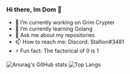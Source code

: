 ### Hi there, Im Dom 👋

- 🔭 I’m currently working on Grim Crypter
- 🌱 I’m currently learning Golang
- 💬 Ask me about my repositories
- 📫 How to reach me: Discord: Stallion#3481
- ⚡ Fun fact: The factorical of 0 is 1

![Anurag's GitHub stats](https://github-readme-stats.vercel.app/api?username=Dom13377&show_icons=true&theme=tokyonight)
![Top Langs](https://github-readme-stats.vercel.app/api/top-langs/?username=Dom13377&show_icons=true&theme=tokyonight)
